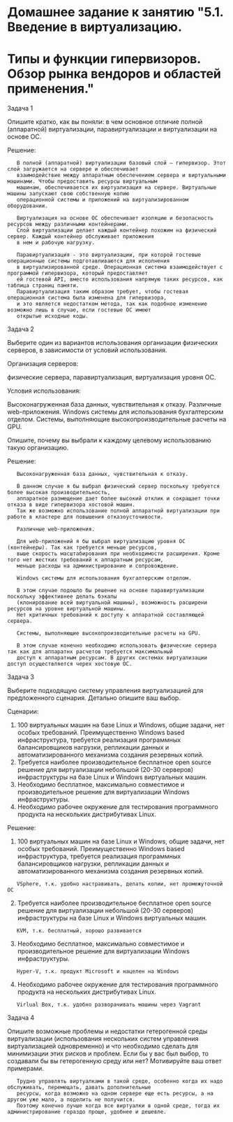# Домашнее задание к занятию "5.1. Введение в виртуализацию. 
# Типы и функции гипервизоров. Обзор рынка вендоров и областей применения."

   Задача 1
   
   Опишите кратко, как вы поняли: в чем основное отличие полной (аппаратной) виртуализации,
   паравиртуализации и виртуализации на основе ОС.

   Решение:
```
   В полной (аппаратной) виртуализации базовый слой — гипервизор. Этот слой загружается на сервере и обеспечивает
   взаимодействие между аппаратным обеспечением сервера и виртуальными машинами. Чтобы предоставить ресурсы виртуальным
   машинам, обеспечивается их виртуализация на сервере. Виртуальные машины запускают свою собственную копию
   операционной системы и приложений на виртуализированном оборудовании.

   Виртуализация на основе ОС обеспечивает изоляцию и безопасность ресурсов между различными контейнерами.
   Слой виртуализации делает каждый контейнер похожим на физический сервер. Каждый контейнер обслуживает приложения
   в нем и рабочую нагрузку.

   Паравиртуализация - это виртуализации, при которой гостевые операционные системы подготавливаются для исполнения
   в виртуализированной среде. Операционная система взаимодействует с программой гипервизора, который предоставляет
   ей гостевой API, вместо использования напрямую таких ресурсов, как таблица страниц памяти. 
   Паравиртуализация таким образом требует, чтобы гостевая операционная система была изменена для гипервизора,
   и это является недостатком метода, так как подобное изменение возможно лишь в случае, если гостевые ОС имеют
   открытые исходные коды.
```   
   Задача 2

   Выберите один из вариантов использования организации физических серверов, в зависимости от условий использования.

   Организация серверов:

   физические сервера,
   паравиртуализация,
   виртуализация уровня ОС.
   
   Условия использования:

   Высоконагруженная база данных, чувствительная к отказу.
   Различные web-приложения.
   Windows системы для использования бухгалтерским отделом.
   Системы, выполняющие высокопроизводительные расчеты на GPU.

   Опишите, почему вы выбрали к каждому целевому использованию такую организацию.

   Решение:
```
   Высоконагруженная база данных, чувствительная к отказу.

   В данном случае я бы выбрал физический сервер поскольку требуется более высокая производительность,
   аппаратное размещение дает более высокий отклик и сокращает точки отказа в виде гипервизора хостовой машин. 
   Так же возможно использование полной аппаратной виртуализации при работе в кластере для повышения отказоусточивости. 
   
   Различные web-приложения.
   
   Для web-приложений я бы выбрал виртуализацию уровня ОС (контейнеры). Так как требуется меньше ресурсов,
   выше скорость масштабирования при необходимости расширения. Кроме того нет жестких требований к аппаратным ресурсам,
   меньше расходы на администрирование и сопровождение.
   
   Windows системы для использования бухгалтерским отделом.

   В этом случае подошло бы решение на основе паравиртуализации поскольку эффективнее делать бэкапы 
   (клонирование всей виртуальной машины), возможность расширени ресурсов на уровне виртуальной машины.
   Нет критичных требований к доступу к аппаратной составляющей сервера.

   Системы, выполняющие высокопроизводительные расчеты на GPU.

   В этом случае конечно необходимо использовать физические сервера так как для аппаратнх расчетов требуется максимальный
   доступ к аппаратным ресурсам. В других системах виртуализации доступ осуществляется черех хостовую ОС. 
```
   Задача 3

   Выберите подходящую систему управления виртуализацией для предложенного сценария. Детально опишите ваш выбор.

   Сценарии:

   1. 100 виртуальных машин на базе Linux и Windows, общие задачи, нет особых требований. Преимущественно Windows based
   инфраструктура, требуется реализация программных балансировщиков нагрузки, репликации данных и автоматизированного
   механизма создания резервных копий. 
   2. Требуется наиболее производительное бесплатное open source решение для
   виртуализации небольшой (20-30 серверов) инфраструктуры на базе Linux и Windows виртуальных машин.
   3. Необходимо бесплатное, максимально совместимое и производительное решение для виртуализации Windows инфраструктуры.
   4. Необходимо рабочее окружение для тестирования программного продукта на нескольких дистрибутивах Linux.

   Решение:

   1. 100 виртуальных машин на базе Linux и Windows, общие задачи, нет особых требований. Преимущественно Windows based
      инфраструктура, требуется реализация программных балансировщиков нагрузки, репликации данных и автоматизированного
      механизма создания резервных копий.
```
   VSphere, т.к. удобно настравивать, делать копии, нет промежуточной ОС
```
   2. Требуется наиболее производительное бесплатное open source решение для виртуализации небольшой (20-30 серверов)
      инфраструктуры на базе Linux и Windows виртуальных машин.
```
   KVM, т.к. бесплатный, хорошо развивается
``` 
   3. Необходимо бесплатное, максимально совместимое и производительное решение для виртуализации Windows инфраструктуры.
```
   Hyper-V, т.к. продукт Microsoft и нацелен на Windows
```
   4. Необходимо рабочее окружение для тестирования программного продукта на нескольких дистрибутивах Linux.
```
   Virlual Box, т.к. удобно разворачивать машины через Vagrant
```

   Задача 4

   Опишите возможные проблемы и недостатки гетерогенной среды виртуализации (использования нескольких систем управления
   виртуализацией одновременно) и что необходимо сделать для минимизации этих рисков и проблем. Если бы у вас был выбор,
   то создавали бы вы гетерогенную среду или нет? Мотивируйте ваш ответ примерами.
   
```
   Трудно управлять виртуалками в такой среде, особенно когда их надо обслуживать, перемещать, давать дополнительные
   ресурсы, когда возможно на одном сервере еще есть ресурсы, а на другом уже мало, а поделить не получится.
   Поэтому конечно лучше когда все виртуалки в одной среде, тогда их администрирование гораздо проще, удобнее и дешевле.
```